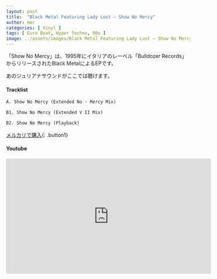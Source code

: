 ```yaml
---
layout: post
title:  "Black Metal Featuring Lady Lust – Show No Mercy"
author: mmr
categories: [ Vinyl ]
tags: [ Euro Beat, Hyper Techno, 90s ]
image: ../assets/images/Black Metal Featuring Lady Lust – Show No Mercy.webp
---
```


「Show No Mercy」は、1995年にイタリアのレーベル「Bulldozer Records」からリリースされたBlack MetalによるEPです。

あのジュリアナサウンドがここでは聴けます。

#### Tracklist
```md
A. Show No Mercy (Extended No - Mercy Mix)

B1. Show No Mercy (Extended V II Mix)

B2. Show No Mercy (Playback)
```

[メルカリで購入](https://jp.mercari.com/item/m18913100794?afid=6142608987){: .button1}

#### Youtube
<iframe width="560" height="315" src="https://www.youtube.com/embed/YOgmJhkcoWQ?si=DAi1rPdkRkfGoK6A" title="YouTube video player" frameborder="0" allow="accelerometer; autoplay; clipboard-write; encrypted-media; gyroscope; picture-in-picture; web-share" referrerpolicy="strict-origin-when-cross-origin" allowfullscreen></iframe>